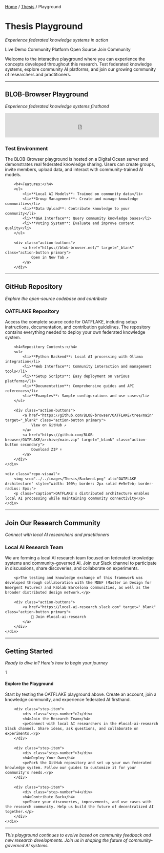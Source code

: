 <div class="breadcrumb">
    <a href="/">Home</a> <span class="breadcrumb-separator">/</span> 
    <a href="/MDEF_Docmentation/thesis">Thesis</a> <span class="breadcrumb-separator">/</span> 
    <span>Playground</span>
</div>

# Thesis Playground

*Experience federated knowledge systems in action*

<div class="project-meta">
    <div class="tags">
        <span class="tag">Live Demo</span>
        <span class="tag">Community Platform</span>
        <span class="tag">Open Source</span>
        <span class="tag">Join Community</span>
    </div>
</div>

Welcome to the interactive playground where you can experience the concepts developed throughout this research. Test federated knowledge systems, explore community AI platforms, and join our growing community of researchers and practitioners.

---

## BLOB-Browser Playground

*Experience federated knowledge systems firsthand*

<div class="playground-content">
    <iframe 
        src="https://blob-7z6z9.ondigitalocean.app/knowledgebase.html" 
        width="100%" 
        height="80vh" 
        frameborder="0"
        allowfullscreen>
        <p>Your browser doesn't support iframes. <a href="https://blob-7z6z9.ondigitalocean.app/knowledgebase.html" target="_blank">Visit the playground directly</a></p>
    </iframe>
</div>

<div class="playground-info">
        <h3>Test Environment</h3>
        <p>The BLOB-Browser playground is hosted on a Digital Ocean server and demonstrates real federated knowledge sharing. Users can create groups, invite members, upload data, and interact with community-trained AI models.</p>
        
        <h4>Features:</h4>
        <ul>
            <li>**Local AI Models**: Trained on community data</li>
            <li>**Group Management**: Create and manage knowledge communities</li>
            <li>**Data Upload**: Contribute knowledge to your community</li>
            <li>**Q&A Interface**: Query community knowledge bases</li>
            <li>**Voting System**: Evaluate and improve content quality</li>
        </ul>
        
        <div class="action-buttons">
            <a href="https://blob-browser.net/" target="_blank" class="action-button primary">
                Open in New Tab ↗
            </a>
        </div>
</div>

---

## GitHub Repository

*Explore the open-source codebase and contribute*

<div class="repo-section">
    <div class="repo-info">
        <h3>OATFLAKE Repository</h3>
        <p>Access the complete source code for OATFLAKE, including setup instructions, documentation, and contribution guidelines. The repository contains everything needed to deploy your own federated knowledge system.</p>
        
        <h4>Repository Contents:</h4>
        <ul>
            <li>**Python Backend**: Local AI processing with Ollama integration</li>
            <li>**Web Interface**: Community interaction and management tools</li>
            <li>**Setup Scripts**: Easy deployment on various platforms</li>
            <li>**Documentation**: Comprehensive guides and API references</li>
            <li>**Examples**: Sample configurations and use cases</li>
        </ul>
        
        <div class="action-buttons">
            <a href="https://github.com/BLOB-browser/OATFLAKE/tree/main" target="_blank" class="action-button primary">
                View on GitHub ↗
            </a>
            <a href="https://github.com/BLOB-browser/OATFLAKE/archive/main.zip" target="_blank" class="action-button secondary">
                Download ZIP ⬇
            </a>
        </div>
    </div>
    
    <div class="repo-visual">
        <img src="../../images/Thesis/Backend.png" alt="OATFLAKE Architecture" style="width: 100%; border: 2px solid #e5e7eb; border-radius: 8px;">
        <p class="caption">OATFLAKE's distributed architecture enables local AI processing while maintaining community connectivity</p>
    </div>
</div>

---

## Join Our Research Community

*Connect with local AI researchers and practitioners*

<div class="community-section">
    <div class="community-info">
        <h3>Local AI Research Team</h3>
        <p>We are forming a local AI research team focused on federated knowledge systems and community-governed AI. Join our Slack channel to participate in discussions, share discoveries, and collaborate on experiments.</p>
        
        <p>The testing and knowledge exchange of this framework was developed through collaboration with the MDEF (Master in Design for Emergent Futures) and Fablab Barcelona communities, as well as the broader distributed design network.</p>
        
        <div class="action-buttons">
            <a href="https://local-ai-research.slack.com" target="_blank" class="action-button primary">
                💬 Join #local-ai-research
            </a>
        </div>
    </div>
</div>

---

## Getting Started

*Ready to dive in? Here's how to begin your journey*

<div class="getting-started">
    <div class="step-grid">
        <div class="step-item">
            <div class="step-number">1</div>
            <h4>Explore the Playground</h4>
            <p>Start by testing the OATFLAKE playground above. Create an account, join a knowledge community, and experience federated AI firsthand.</p>
        </div>
        
        <div class="step-item">
            <div class="step-number">2</div>
            <h4>Join the Research Team</h4>
            <p>Connect with local AI researchers in the #local-ai-research Slack channel. Share ideas, ask questions, and collaborate on experiments.</p>
        </div>
        
        <div class="step-item">
            <div class="step-number">3</div>
            <h4>Deploy Your Own</h4>
            <p>Fork the GitHub repository and set up your own federated knowledge system. Follow our guides to customize it for your community's needs.</p>
        </div>
        
        <div class="step-item">
            <div class="step-number">4</div>
            <h4>Contribute Back</h4>
            <p>Share your discoveries, improvements, and use cases with the research community. Help us build the future of decentralized AI together.</p>
        </div>
    </div>
</div>

---

*This playground continues to evolve based on community feedback and new research developments. Join us in shaping the future of community-governed AI systems.*

